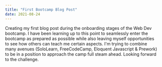 ```yaml
---
title: "First Bootcamp Blog Post"
date: 2021-08-24
---
```

Creating my first blog post during the onboarding stages of the Web Dev bootcamp.  I have been learning up to this point to seamlessly enter the bootcamp as prepared as possible while also leaving myself opportunities to see how others can teach me certain aspects.  I'm trying to combine many avenues (SoloLearn, FreeCodeCamp, Eloquent Javascript & Prework) to be in a position to approach the camp full steam ahead.  Looking forward to the challenge.
